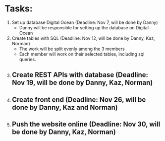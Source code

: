# Tasks:
1. Set up database Digital Ocean (Deadline: Nov 7, will be done by Danny)
    - Danny will be responsible for setting up the database on Digital Ocean
2. Create tables with SQL (Deadline: Nov 12, will be done by Danny, Kaz, Norman)
    - The work will be split evenly among the 3 members
    - Each member will work on their selected tables, including sql queries.
3. Create REST APIs with database (Deadline: Nov 19, will be done by Danny, Kaz, Norman)
    - 
4. Create front end (Deadline: Nov 26, will be done by Danny, Kaz and Norman)
    -
5. Push the website online (Deadline: Nov 30, will be done by Danny, Kaz, Norman)
    -   